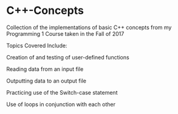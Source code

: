 # C++-Concepts

Collection of the implementations of basic C++ concepts from my Programming 1 Course taken in the Fall of 2017

Topics Covered Include:

Creation of and testing of user-defined functions

Reading data from an input file

Outputting data to an output file

Practicing use of the Switch-case statement

Use of loops in conjunction with each other

